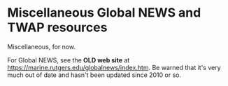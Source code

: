 # Miscellaneous Global NEWS and TWAP resources

Miscellaneous, for now. 

For Global NEWS, see the **OLD web site** at https://marine.rutgers.edu/globalnews/index.htm. Be warned that it's very much out of date and hasn't been updated since 2010 or so.
